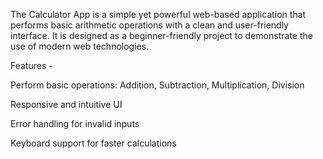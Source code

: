 The Calculator App is a simple yet powerful web-based application that performs basic arithmetic operations with a clean and user-friendly interface. It is designed as a beginner-friendly project to demonstrate the use of modern web technologies.

 Features -

Perform basic operations: Addition, Subtraction, Multiplication, Division

Responsive and intuitive UI

Error handling for invalid inputs

Keyboard support for faster calculations
